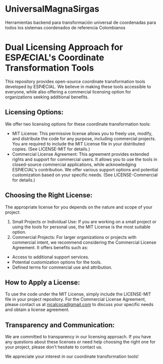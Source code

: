 # UniversalMagnaSirgas
Herramientas backend para transformación universal de coordenadas para todos los sistemas coordenados de referencia Colombianos

# Dual Licensing Approach for ESPÆCIAL's Coordinate Transformation Tools
This repository provides open-source coordinate transformation tools developed by ESPÆCIAL. We believe in making these tools accessible to everyone, while also offering a commercial licensing option for organizations seeking additional benefits.

## Licensing Options:

We offer two licensing options for these coordinate transformation tools:

- MIT License: This permissive license allows you to freely use, modify, and distribute the code for any purpose, including commercial projects. You are required to include the MIT License file in your distributed copies. (See LICENSE-MIT for details.)
- Commercial License Agreement: This agreement provides extended rights and support for commercial users. It allows you to use the tools in closed-source commercial applications, while acknowledging ESPÆCIAL's contribution. We offer various support options and potential customization based on your specific needs. (See LICENSE-Commercial for details.)

## Choosing the Right License:

The appropriate license for you depends on the nature and scope of your project:
1. Small Projects or Individual Use: If you are working on a small project or using the tools for personal use, the MIT License is the most suitable option.
2. Commercial Projects: For larger organizations or projects with commercial intent, we recommend considering the Commercial License Agreement. It offers benefits such as:
  - Access to additional support services.
  - Potential customization options for the tools.
  - Defined terms for commercial use and attribution.

## How to Apply a License:

To use the code under the MIT License, simply include the LICENSE-MIT file in your project repository. For the Commercial License Agreement, please contact us at nicalcoca@gmail.com to discuss your specific needs and obtain a license agreement.

## Transparency and Communication:

We are committed to transparency in our licensing approach. If you have any questions about these licenses or need help choosing the right one for your project, please don't hesitate to contact us.

We appreciate your interest in our coordinate transformation tools!
